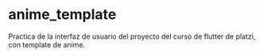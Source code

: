 # anime_template

Practica de la interfaz de usuario del proyecto del curso de flutter de platzi, con template de anime.


